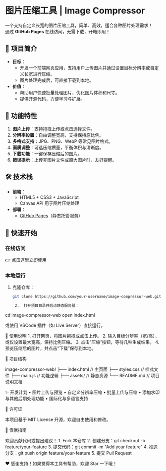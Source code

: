 # 图片压缩工具 | Image Compressor

一个支持自定义长宽的图片压缩工具，简单、高效，适合各种图片处理需求！  
通过 **GitHub Pages** 在线访问，无需下载，开箱即用！

## 🎯 项目简介

- **目标**：
  - 开发一个前端网页应用，支持用户上传图片并通过设置目标分辨率或自定义长宽进行压缩。
  - 图片处理完成后，可直接下载到本地。
- **价值**：
  - 帮助用户快速批量处理图片，优化图片体积和尺寸。
  - 提供开源代码，方便学习与扩展。

## 🌟 功能特性

1. **图片上传**：支持拖拽上传或点击选择文件。
2. **分辨率设置**：自由调整宽高，支持保持原比例。
3. **多格式支持**：JPG、PNG、WebP 等常见图片格式。
4. **画质调整**：可选压缩质量，平衡体积与清晰度。
5. **下载功能**：一键保存压缩后的图片。
6. **错误提示**：上传非图片文件或超大图片时，友好提醒。

## 🛠 技术栈

- **前端**：
  - HTML5 + CSS3 + JavaScript
  - Canvas API 用于图片压缩处理
- **部署**：
  - [GitHub Pages](https://pages.github.com/)（静态托管服务）

## 🚀 快速开始

### 在线访问
👉 [点击这里立即使用](https://joytianya.github.io/image-compressor-web/)  

### 本地运行
1. 克隆仓库：
   ```bash
   git clone https://github.com/your-username/image-compressor-web.git

	2.	打开项目目录并启动静态服务器：

cd image-compressor-web
open index.html

或使用 VSCode 插件（如 Live Server）直接运行。

🎨 使用说明
	1.	打开网页，将图片拖拽或点击上传。
	2.	输入目标分辨率（宽/高），或仅设置最大宽高，保持比例压缩。
	3.	点击“压缩”按钮，等待几秒生成结果。
	4.	预览压缩后的图片，并点击“下载”保存到本地。

🧩 项目结构

image-compressor-web/
├── index.html        // 主页面
├── styles.css        // 样式文件
├── main.js           // 功能逻辑
├── assets/           // 静态资源
└── README.md         // 项目说明文档

✨ 开发计划
	•	图片上传与预览
	•	自定义分辨率压缩
	•	批量上传与压缩
	•	添加水印与其他后期处理功能
	•	国际化与多语言支持

📜 许可证

本项目基于 MIT License 开源，欢迎自由使用和修改。

🤝 贡献指南

欢迎贡献代码或提出建议！
	1.	Fork 本仓库
	2.	创建分支：git checkout -b feature/your-feature
	3.	提交代码：git commit -m "Add your feature"
	4.	推送分支：git push origin feature/your-feature
	5.	提交 Pull Request

❤️ 感谢支持！如果觉得本工具有帮助，欢迎 Star 一下哦！

